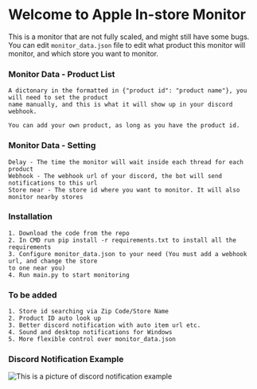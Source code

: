 # Welcome to Apple In-store Monitor

This is a monitor that are not fully scaled, and might still have some bugs. You can edit
```monitor_data.json``` file to edit what product this monitor will monitor, and which store you want to monitor.

### Monitor Data - Product List
```
A dictonary in the formatted in {"product id": "product name"}, you will need to set the product
name manually, and this is what it will show up in your discord webhook.

You can add your own product, as long as you have the product id.
```

### Monitor Data - Setting
```
Delay - The time the monitor will wait inside each thread for each product
Webhook - The webhook url of your discord, the bot will send notifications to this url
Store near - The store id where you want to monitor. It will also monitor nearby stores
```

### Installation
```
1. Download the code from the repo
2. In CMD run pip install -r requirements.txt to install all the requirements
3. Configure monitor_data.json to your need (You must add a webhook url, and change the store 
to one near you)
4. Run main.py to start monitoring
```

### To be added
```
1. Store id searching via Zip Code/Store Name
2. Product ID auto look up
3. Better discord notification with auto item url etc.
4. Sound and desktop notifications for Windows
5. More flexible control over monitor_data.json
```

### Discord Notification Example
![This is a picture of discord notification example](https://media.discordapp.net/attachments/895816713554235513/896186072613138502/unknown.png)
